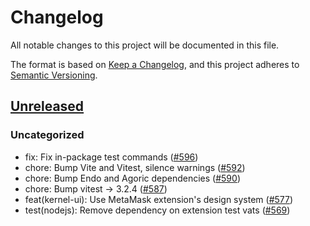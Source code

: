 # Changelog

All notable changes to this project will be documented in this file.

The format is based on [Keep a Changelog](https://keepachangelog.com/en/1.0.0/),
and this project adheres to [Semantic Versioning](https://semver.org/spec/v2.0.0.html).

## [Unreleased]

### Uncategorized

- fix: Fix in-package test commands ([#596](https://github.com/MetaMask/ocap-kernel/pull/596))
- chore: Bump Vite and Vitest, silence warnings ([#592](https://github.com/MetaMask/ocap-kernel/pull/592))
- chore: Bump Endo and Agoric dependencies ([#590](https://github.com/MetaMask/ocap-kernel/pull/590))
- chore: Bump vitest -> 3.2.4 ([#587](https://github.com/MetaMask/ocap-kernel/pull/587))
- feat(kernel-ui): Use MetaMask extension's design system ([#577](https://github.com/MetaMask/ocap-kernel/pull/577))
- test(nodejs): Remove dependency on extension test vats ([#569](https://github.com/MetaMask/ocap-kernel/pull/569))

[Unreleased]: https://github.com/MetaMask/ocap-kernel/
